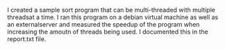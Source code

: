 I created a sample sort program that can be multi-threaded with multiple threadsat a time. I ran this program on a debian virtual machine as well as an externalserver and measured the speedup of the program when increasing the amoutn of threads being used. I documented this in the report.txt file.
